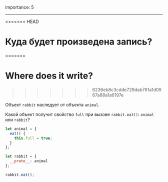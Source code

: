 importance: 5

---

<<<<<<< HEAD
# Куда будет произведена запись?
=======
# Where does it write?
>>>>>>> 6236eb8c3cdde729dab761a1d0967a88a1a6197e

Объект `rabbit` наследует от объекта `animal`.

Какой объект получит свойство `full` при вызове `rabbit.eat()`: `animal` или `rabbit`? 

```js
let animal = {
  eat() {
    this.full = true;
  }
};

let rabbit = {
  __proto__: animal
};

rabbit.eat();
```
